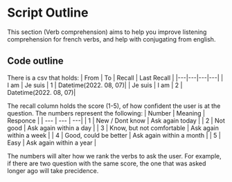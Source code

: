 # Script Outline
This section (Verb comprehension) aims to help you improve listening comprehension for french verbs, and help with conjugating from english.

## Code outline
There is a csv that holds:
| From | To | Recall | Last Recall |
|---|---|---|---|
| I am | Je suis | 1 | Datetime(2022. 08, 07)|
| Je suis | I am | 2 | Datetime(2022. 08, 07)|

The recall column holds the score (1-5), of how confident the user is at the question.
The numbers represent the following:
| Number | Meaning | Responce | 
| --- | --- | ---|
| 1 | New / Dont know | Ask again today |
| 2 | Not good | Ask again within a day |
| 3 | Know, but not comfortable | Ask again within a week |
| 4 | Good, could be better | Ask again within a month |
| 5 | Easy | Ask again within a year |

The numbers will alter how we rank the verbs to ask the user. For example, if there are two question with the same score, the one that was asked longer ago will take precidence.